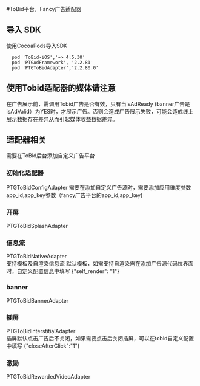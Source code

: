 #ToBid平台，Fancy广告适配器

## 导入 SDK
使用CocoaPods导入SDK

```shell
  pod 'ToBid-iOS','~> 4.5.30'
  pod 'PTGAdFramework', '2.2.81'
  pod 'PTGToBidAdapter','2.2.80.0'
```
## 使用Tobid适配器的媒体请注意
在广告展示前，需调用Tobid广告是否有效，只有当isAdReady (banner广告是 isAdValid）为YES时，才展示广告。否则会造成广告展示失败，可能会造成线上展示数据存在差异从而引起媒体收益数据差异。

## 适配器相关
需要在ToBid后台添加自定义广告平台

### 初始化适配器
PTGToBidConfigAdapter
需要在添加自定义广告源时，需要添加应用维度参数app_id,app_key参数（fancy广告平台的app_id,app_key)
   
### 开屏
PTGToBidSplashAdapter  

### 信息流
PTGToBidNativeAdapter  
支持模板及自渲染信息流 默认模板，如需支持自渲染需在添加广告源代码位界面时，自定义配置信息中填写 {"self_render": "1"}

### banner
PTGToBidBannerAdapter  

### 插屏
PTGToBidInterstitialAdapter  
插屏默认点击广告后不关闭，如果需要点击后关闭插屏，可以在tobid自定义配置中填写 {"closeAfterClick":"1"}

### 激励
PTGToBidRewardedVideoAdapter  
